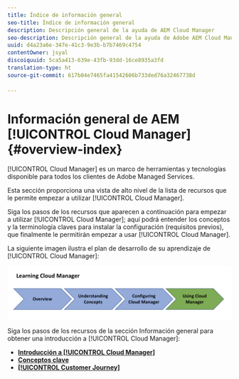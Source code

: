 ```yaml
---
title: Índice de información general
seo-title: Índice de información general
description: Descripción general de la ayuda de AEM Cloud Manager
seo-description: Descripción general de la ayuda de Adobe AEM Cloud Manager
uuid: d4a23a6e-347e-41c3-9e3b-b7b7469c4754
contentOwner: jsyal
discoiquuid: 5ca5a413-639e-43fb-93dd-16ce8935a3fd
translation-type: ht
source-git-commit: 617b04e7465fa41542606b733ded76a32467738d

---
```



# Información general de AEM [!UICONTROL Cloud Manager]{#overview-index}

[!UICONTROL Cloud Manager] es un marco de herramientas y tecnologías disponible para todos los clientes de Adobe Managed Services.

Esta sección proporciona una vista de alto nivel de la lista de recursos que le permite empezar a utilizar [!UICONTROL Cloud Manager].

Siga los pasos de los recursos que aparecen a continuación para empezar a utilizar [!UICONTROL Cloud Manager]; aquí podrá entender los conceptos y la terminología claves para instalar la configuración (requisitos previos), que finalmente le permitirán empezar a usar [!UICONTROL Cloud Manager].

La siguiente imagen ilustra el plan de desarrollo de su aprendizaje de [!UICONTROL Cloud Manager]:

![](assets/screen_shot_2018-05-04at94510pm.png)

Siga los pasos de los recursos de la sección Información general para obtener una introducción a [!UICONTROL Cloud Manager]:

* **[Introducción a [!UICONTROL Cloud Manager]](introduction-to-cloud-manager.md)**
* **[Conceptos clave](key-concepts.md)**
* **[[!UICONTROL Customer Journey]](customer-journey.md)**

